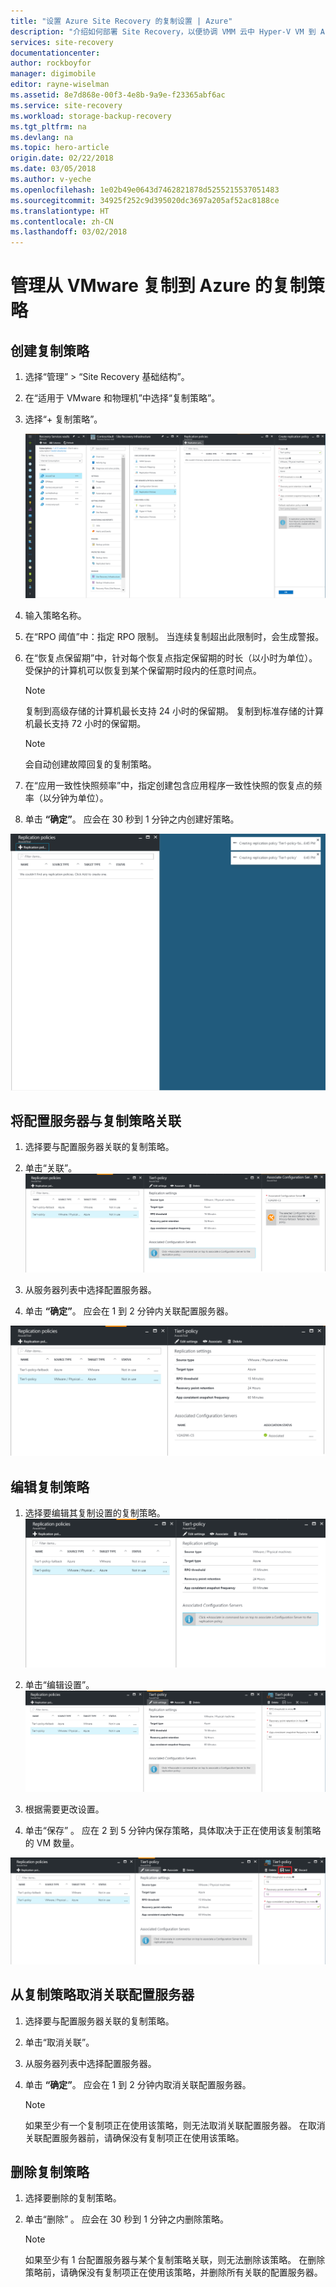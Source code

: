 ```yaml
---
title: "设置 Azure Site Recovery 的复制设置 | Azure"
description: "介绍如何部署 Site Recovery，以便协调 VMM 云中 Hyper-V VM 到 Azure 的复制、故障转移和恢复。"
services: site-recovery
documentationcenter: 
author: rockboyfor
manager: digimobile
editor: rayne-wiselman
ms.assetid: 8e7d868e-00f3-4e8b-9a9e-f23365abf6ac
ms.service: site-recovery
ms.workload: storage-backup-recovery
ms.tgt_pltfrm: na
ms.devlang: na
ms.topic: hero-article
origin.date: 02/22/2018
ms.date: 03/05/2018
ms.author: v-yeche
ms.openlocfilehash: 1e02b49e0643d7462821878d5255215537051483
ms.sourcegitcommit: 34925f252c9d395020dc3697a205af52ac8188ce
ms.translationtype: HT
ms.contentlocale: zh-CN
ms.lasthandoff: 03/02/2018
---
```

# <a name="manage-replication-policy-for-vmware-to-azure"></a>管理从 VMware 复制到 Azure 的复制策略

## <a name="create-a-replication-policy"></a>创建复制策略

1. 选择“管理” > “Site Recovery 基础结构”。
2. 在“适用于 VMware 和物理机”中选择“复制策略”。
3. 选择“+ 复制策略”。

      ![创建复制策略](./media/site-recovery-setup-replication-settings-vmware/createpolicy.png)

4. 输入策略名称。

5. 在“RPO 阈值”中：指定 RPO 限制。 当连续复制超出此限制时，会生成警报。
6. 在“恢复点保留期”中，针对每个恢复点指定保留期的时长（以小时为单位）。 受保护的计算机可以恢复到某个保留期时段内的任意时间点。

    > [!NOTE]
    > 复制到高级存储的计算机最长支持 24 小时的保留期。 复制到标准存储的计算机最长支持 72 小时的保留期。

    > [!NOTE]
    > 会自动创建故障回复的复制策略。

7. 在“应用一致性快照频率”中，指定创建包含应用程序一致性快照的恢复点的频率（以分钟为单位）。

8. 单击 **“确定”**。 应会在 30 秒到 1 分钟之内创建好策略。

![复制策略生成](./media/site-recovery-setup-replication-settings-vmware/Creating-Policy.png)

## <a name="associate-a-configuration-server-with-a-replication-policy"></a>将配置服务器与复制策略关联
1. 选择要与配置服务器关联的复制策略。
2. 单击“关联”。
![关联配置服务器](./media/site-recovery-setup-replication-settings-vmware/Associate-CS-1.PNG)

3. 从服务器列表中选择配置服务器。
4. 单击 **“确定”**。 应会在 1 到 2 分钟内关联配置服务器。

![配置服务器关联](./media/site-recovery-setup-replication-settings-vmware/Associate-CS-2.png)

## <a name="edit-a-replication-policy"></a>编辑复制策略
1. 选择要编辑其复制设置的复制策略。
![编辑复制策略](./media/site-recovery-setup-replication-settings-vmware/Select-Policy.png)

2. 单击“编辑设置”。
![编辑复制策略设置](./media/site-recovery-setup-replication-settings-vmware/Edit-Policy.png)

3. 根据需要更改设置。
4. 单击“保存” 。 应在 2 到 5 分钟内保存策略，具体取决于正在使用该复制策略的 VM 数量。

![保存复制策略](./media/site-recovery-setup-replication-settings-vmware/Save-Policy.png)

## <a name="dissociate-a-configuration-server-from-a-replication-policy"></a>从复制策略取消关联配置服务器
1. 选择要与配置服务器关联的复制策略。
2. 单击“取消关联”。
3. 从服务器列表中选择配置服务器。
4. 单击 **“确定”**。 应会在 1 到 2 分钟内取消关联配置服务器。

    > [!NOTE]
    > 如果至少有一个复制项正在使用该策略，则无法取消关联配置服务器。 在取消关联配置服务器前，请确保没有复制项正在使用该策略。

## <a name="delete-a-replication-policy"></a>删除复制策略

1. 选择要删除的复制策略。
2. 单击“删除” 。 应会在 30 秒到 1 分钟之内删除策略。

    > [!NOTE]
    > 如果至少有 1 台配置服务器与某个复制策略关联，则无法删除该策略。 在删除策略前，请确保没有复制项正在使用该策略，并删除所有关联的配置服务器。
<!-- Update_Description: update meta properties -->
